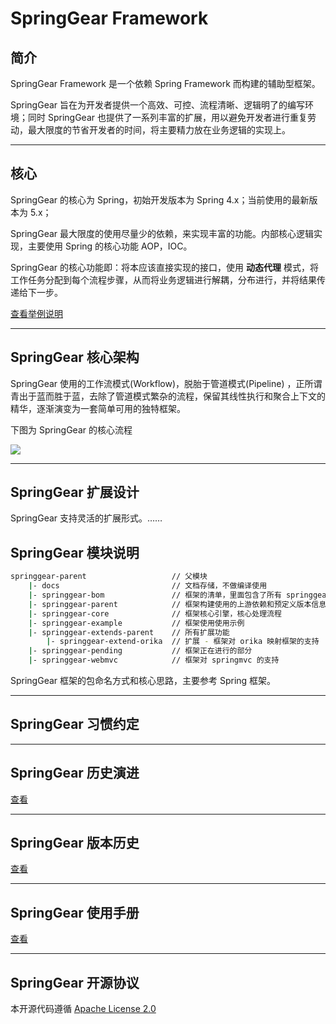# SpringGear Framework

## 简介

SpringGear Framework 是一个依赖 Spring Framework 而构建的辅助型框架。

SpringGear 旨在为开发者提供一个高效、可控、流程清晰、逻辑明了的编写环境；同时 SpringGear
也提供了一系列丰富的扩展，用以避免开发者进行重复劳动，最大限度的节省开发者的时间，将主要精力放在业务逻辑的实现上。

---

## 核心

SpringGear 的核心为 Spring，初始开发版本为 Spring 4.x；当前使用的最新版本为 5.x；

SpringGear 最大限度的使用尽量少的依赖，来实现丰富的功能。内部核心逻辑实现，主要使用 Spring 的核心功能 AOP，IOC。

SpringGear 的核心功能即：将本应该直接实现的接口，使用 **动态代理** 模式，将工作任务分配到每个流程步骤，从而将业务逻辑进行解耦，分布进行，并将结果传递给下一步。

[查看举例说明](docs/doc-example-01.md)

---

## SpringGear 核心架构

SpringGear 使用的工作流模式(Workflow)，脱胎于管道模式(Pipeline)
，正所谓青出于蓝而胜于蓝，去除了管道模式繁杂的流程，保留其线性执行和聚合上下文的精华，逐渐演变为一套简单可用的独特框架。

下图为 SpringGear 的核心流程

![](docs/springgear-flow.png)

---

## SpringGear 扩展设计

SpringGear 支持灵活的扩展形式。……

## SpringGear 模块说明

```bash
springgear-parent                   // 父模块
    |- docs                         // 文档存储，不做编译使用
    |- springgear-bom               // 框架的清单，里面包含了所有 springgear 模块的依赖版本，一般情况下在依赖管理中 import 这个包，即可管理所有其包含的版本
    |- springgear-parent            // 框架构建使用的上游依赖和预定义版本信息
    |- springgear-core              // 框架核心引擎，核心处理流程
    |- springgear-example           // 框架使用使用示例
    |- springgear-extends-parent    // 所有扩展功能
        |- springgear-extend-orika  // 扩展 - 框架对 orika 映射框架的支持
    |- springgear-pending           // 框架正在进行的部分
    |- springgear-webmvc            // 框架对 springmvc 的支持
```

SpringGear 框架的包命名方式和核心思路，主要参考 Spring 框架。

---

## SpringGear 习惯约定

---

## SpringGear 历史演进

[查看](docs/doc-history.md)

---

## SpringGear 版本历史

[查看](docs/doc-change.md)

---

## SpringGear 使用手册

[查看](docs/doc-guide.md)

---

## SpringGear 开源协议

本开源代码遵循 [Apache License 2.0](https://www.apache.org/licenses/LICENSE-2.0)